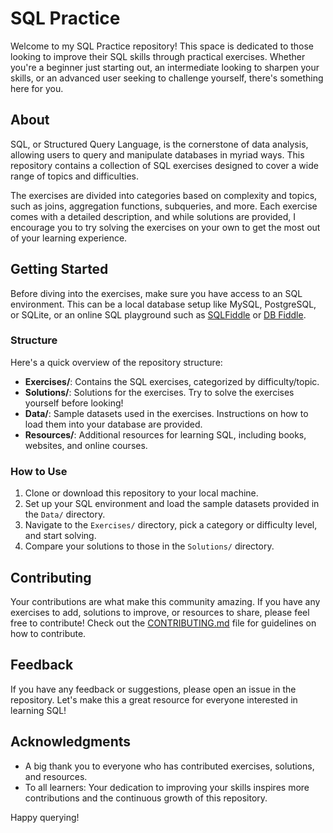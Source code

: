 # SQL Practice

Welcome to my SQL Practice repository! This space is dedicated to those looking to improve their SQL skills through practical exercises. Whether you're a beginner just starting out, an intermediate looking to sharpen your skills, or an advanced user seeking to challenge yourself, there's something here for you.

## About

SQL, or Structured Query Language, is the cornerstone of data analysis, allowing users to query and manipulate databases in myriad ways. This repository contains a collection of SQL exercises designed to cover a wide range of topics and difficulties.

The exercises are divided into categories based on complexity and topics, such as joins, aggregation functions, subqueries, and more. Each exercise comes with a detailed description, and while solutions are provided, I encourage you to try solving the exercises on your own to get the most out of your learning experience.

## Getting Started

Before diving into the exercises, make sure you have access to an SQL environment. This can be a local database setup like MySQL, PostgreSQL, or SQLite, or an online SQL playground such as [SQLFiddle](http://sqlfiddle.com/) or [DB Fiddle](https://www.db-fiddle.com/). 

### Structure

Here's a quick overview of the repository structure:

- **Exercises/**: Contains the SQL exercises, categorized by difficulty/topic.
- **Solutions/**: Solutions for the exercises. Try to solve the exercises yourself before looking!
- **Data/**: Sample datasets used in the exercises. Instructions on how to load them into your database are provided.
- **Resources/**: Additional resources for learning SQL, including books, websites, and online courses.

### How to Use

1. Clone or download this repository to your local machine.
2. Set up your SQL environment and load the sample datasets provided in the `Data/` directory.
3. Navigate to the `Exercises/` directory, pick a category or difficulty level, and start solving.
4. Compare your solutions to those in the `Solutions/` directory.

## Contributing

Your contributions are what make this community amazing. If you have any exercises to add, solutions to improve, or resources to share, please feel free to contribute! Check out the [CONTRIBUTING.md](Contributing.md) file for guidelines on how to contribute.

## Feedback

If you have any feedback or suggestions, please open an issue in the repository. Let's make this a great resource for everyone interested in learning SQL!

## Acknowledgments

- A big thank you to everyone who has contributed exercises, solutions, and resources.
- To all learners: Your dedication to improving your skills inspires more contributions and the continuous growth of this repository.

Happy querying!
